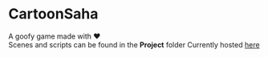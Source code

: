 # CartoonSaha
  A goofy game made with :heart: <br>
  Scenes and scripts can be found in the **Project** folder
  Currently hosted [here](https://samarthi.github.io)
